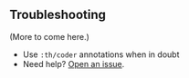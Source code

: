 ## Troubleshooting

(More to come here.)

* Use `:th/coder` annotations when in doubt
* Need help? [Open an issue](https://github.com/atdixon/thurber/issues?utf8=✓&q=is%3Aissue+label%3Ahelp+).

